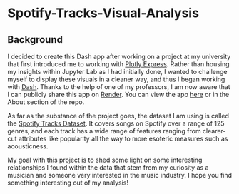 # Spotify-Tracks-Visual-Analysis

## Background
I decided to create this Dash app after working on a project at my university that first introduced me to working with [Plotly Express](https://plotly.com/python/plotly-express/). Rather than housing my insights within Jupyter Lab as I had initially done, I wanted to challenge myself to display these visuals in a cleaner way, and thus I began working with [Dash](https://dash.plotly.com/). Thanks to the help of one of my professors, I am now aware that I can publicly share this app on [Render](https://render.com/). You can view the app [here](https://spotify-tracks-visual-analysis.onrender.com/) or in the About section of the repo. 

As far as the substance of the project goes, the dataset I am using is called the [Spotify Tracks Dataset](https://www.kaggle.com/datasets/maharshipandya/-spotify-tracks-dataset/data). It covers songs on Spotify over a range of 125 genres, and each track has a wide range of features ranging from clearer-cut attributes like popularity all the way to more esoteric measures such as acousticness. 

My goal with this project is to shed some light on some interesting relationships I found within the data that stem from my curiosity as a musician and someone very interested in the music industry. I hope you find something interesting out of my analysis! 
